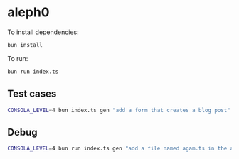 # aleph0

To install dependencies:

```bash
bun install
```

To run:

```bash
bun run index.ts
```

## Test cases

```bash
CONSOLA_LEVEL=4 bun index.ts gen "add a form that creates a blog post" -p ../examples/next
```

## Debug

```bash
CONSOLA_LEVEL=4 bun run index.ts gen "add a file named agam.ts in the app/ folder" -p ../examples/next -srd
```
